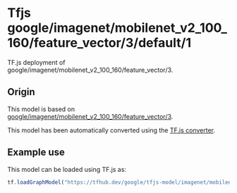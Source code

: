 # Tfjs google/imagenet/mobilenet_v2_100_160/feature_vector/3/default/1
TF.js deployment of google/imagenet/mobilenet_v2_100_160/feature_vector/3.

<!-- parent-model: google/imagenet/mobilenet_v2_100_160/feature_vector/3 -->

## Origin

This model is based on [google/imagenet/mobilenet_v2_100_160/feature_vector/3](https://tfhub.dev/google/imagenet/mobilenet_v2_100_160/feature_vector/3).

This model has been automatically converted using the [TF.js converter](https://github.com/tensorflow/tfjs/tree/master/tfjs-converter).

## Example use
This model can be loaded using TF.js as:

```javascript
tf.loadGraphModel("https://tfhub.dev/google/tfjs-model/imagenet/mobilenet_v2_100_160/feature_vector/3/default/1", { fromTFHub: true })
```
